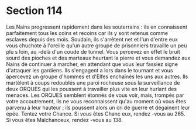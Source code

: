 # Section 114

Les Nains progressent rapidement dans les  souterrains : ils en
connaissent parfaitement tous les coins et recoins car ils y sont
retenus comme esclaves depuis des mois. Soudain, ils s'arrêtent net
et l'un d'entre eux vous chuchote à l'oreille qu'un autre groupe de
prisonniers travaille un peu plu s loin, au -delà d'un coude de tunnel.
Vous percevez en effet le bruit sourd des pioches et des marteaux
heurtant la pierre et vous demandez aux Nains de continuer à
marcher, en attendant que vous leur fassiez signe d'attaquer les
gardiens. Ils s'engagent a lors dans le tournant et vous apercevez un
groupe d'hommes et d'Elfes enchaînés les uns aux autres. Ils
martèlent à coups redoublés une paroi rocheuse sous la
surveillance de deux ORQUES qui les poussent à travailler plus
vite en leur hurlant des menaces. Les ORQUES semblent étonnés
de vous voir, mais, trompés par votre accoutrement, ils ne vous
reconnaissent qu'au moment où vous êtes parvenu à leur hauteur ;
ils poussent alors un cri de guerre et dégainent leur épée.  Tentez
votre Chance.  Si vous êtes Chanc eux, rendez -vous au  265. Si vous
êtes Malchanceux, rendez -vous au  138.